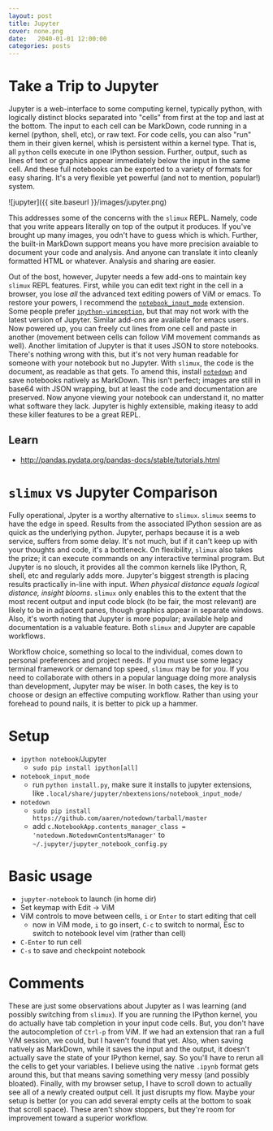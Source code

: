 ```yaml
---
layout: post
title: Jupyter
cover: none.png
date:   2040-01-01 12:00:00
categories: posts
---
```



# Take a Trip to Jupyter

Jupyter is a web-interface to some computing kernel, typically python, with logically distinct blocks separated into "cells" from first at the top and last at the bottom.  The input to each cell can be MarkDown, code running in a kernel (python, shell, etc), or raw text.  For code cells, you can also "run" them in their given kernel, whish is persistent within a kernel type.  That is, all `python` cells execute in one IPython session.  Further, output, such as lines of text or graphics appear immediately below the input in the same cell.  And these full notebooks can be exported to a variety of formats for easy sharing.  It's a very flexible yet powerful (and not to mention, popular!) system.

![jupyter]({{ site.baseurl }}/images/jupyter.png)

This addresses some of the concerns with the `slimux` REPL.  Namely, code that you write appears literally on top of the output it produces.  If you've brought up many images, you odn't have to guess which is which.  Further, the built-in MarkDown support means you have more precision avaiable to document your code and analysis.  And anyone can translate it into cleanly formatted HTML or whatever.  Analysis and sharing are easier.


Out of the bost, however, Jupyter needs a few add-ons to maintain key `slimux` REPL features.  First, while you can edit text right in the cell in a browser, you lose *all* the advanced text editing powers of ViM or emacs.  To restore your powers, I recommend the [`notebook_input_mode`](https://github.com/dvbuntu/notebook_input_mode) extension.  Some people prefer [`ipython-vimception`](https://github.com/ivanov/ipython-vimception), but that may not work with the latest version of Jupyter.  Similar add-ons are available for emacs users.  Now powered up, you can freely cut lines from one cell and paste in another (movement between cells can follow ViM movement commands as well).  Another limitation of Jupyter is that it uses JSON to store notebooks.  There's nothing wrong with this, but it's not very human readable for someone with your notebook but no Jupyter.  With `slimux`, the code is the document, as readable as that gets.  To amend this, install [`notedown`](https://github.com/aaren/notedown) and save notebooks natively as MarkDown.  This isn't perfect; images are still in base64 with JSON wrapping, but at least the code and documentation are preserved.  Now anyone viewing your notebook can understand it, no matter what software they lack.  Jupyter is highly extensible, making iteasy to add these killer features to be a great REPL.

## Learn
* http://pandas.pydata.org/pandas-docs/stable/tutorials.html

# `slimux` vs Jupyter Comparison

Fully operational, Jpyter is a worthy alternative to `slimux`.  `slimux` seems to have the edge in speed.  Results from the associated IPython session are as quick as the underlying python.  Jupyter, perhaps because it is a web service, suffers from some delay.  It's not much, but if it can't keep up with your thoughts and code, it's a bottleneck.  On flexibility, `slimux` also takes the prize; it can execute commands on any interactive terminal program.  But Jupyter is no slouch, it provides all the common kernels like IPython, R, shell, etc and regularly adds more.  Jupyter's biggest strength is placing results practically in-line with input.  *When physical distance equals logical distance, insight blooms*.  `slimux` only enables this to the extent that the most recent output and input code block (to be fair, the most relevant) are likely to be in adjacent panes, though graphics appear in separate windows.  Also, it's worth noting that Jupyter is more popular; available help and documentation is a valuable feature.  Both `slimux` and Jupyter are capable workflows.

Workflow choice, something so local to the individual, comes down to personal preferences and project needs.  If you must use some legacy terminal framework or demand top speed, `slimux` may be for you.  If you need to collaborate with others in a popular language doing more analysis than development, Jupyter may be wiser.  In both cases, the key is to choose or design an effective computing workflow.  Rather than using your forehead to pound nails, it is better to pick up a hammer.

# Setup
* `ipython notebook`/Jupyter
    * `sudo pip install ipython[all]`
* `notebook_input_mode`
    * run `python install.py`, make sure it installs to jupyter extensions, like `.local/share/jupyter/nbextensions/notebook_input_mode/`
* `notedown`
    * `sudo pip install https://github.com/aaren/notedown/tarball/master`
    * add `c.NotebookApp.contents_manager_class = 'notedown.NotedownContentsManager'` to `~/.jupyter/jupyter_notebook_config.py`

# Basic usage
* `jupyter-notebook` to launch (in home dir)
* Set keymap with Edit -> ViM
* ViM controls to move between cells, `i` or `Enter` to start editing that cell
    * now in ViM mode, `i` to go insert, `C-c` to switch to normal, Esc to switch to notebook level vim (rather than cell)
* `C-Enter` to run cell
* `C-s` to save and checkpoint notebook

# Comments
These are just some observations about Jupyter as I was learning (and possibly switching from `slimux`).  If you are running the IPython kernel, you do actually have tab completion in your input code cells.  But, you don't have the autocompletion of `Ctrl-p` from ViM.  If we had an extension that ran a full ViM session, we could, but I haven't found that yet.  Also, when saving natively as MarkDown, while it saves the input and the output, it doesn't actually save the state of your IPython kernel, say.  So you'll have to rerun all the cells to get your variables.  I believe using the native `.ipynb` format gets around this, but that means saving something very messy (and possibly bloated).  Finally, with my browser setup, I have to scroll down to actually see all of a newly created output cell.  It just disrupts my flow.  Maybe your setup is better (or you can add several empty cells at the bottom to soak that scroll space).  These aren't show stoppers, but they're room for improvement toward a superior workflow.

